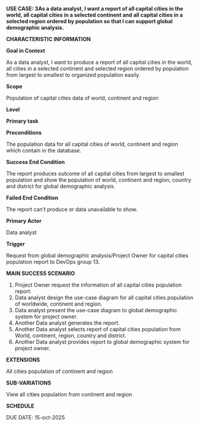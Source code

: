 **USE CASE: 3As a data analyst, I want a report of all capital cities in 
the world, all capital cities in a selected continent and all capital 
cities in a selected region ordered by population so that I can support 
global demographic analysis.**

**CHARACTERISTIC INFORMATION**

**Goal in Context**

As a data analyst, I want to produce a report of all capital cities in 
the world, all cities in a selected continent and selected region ordered
by population from largest to smallest to organized population easily.

**Scope**

Population of capital cities data of world, continent and region

**Level**

**Primary task**

**Preconditions**

The population data for all capital cities of world, continent and region
which contain in the database.

**Success End Condition**

The report produces outcome of all capital cities from largest to smallest
population and show the population of world, continent and region, 
country and district for global demographic analysis.

**Failed End Condition**

The report can’t produce or data unavailable to show.

**Primary Actor**

Data analyst

**Trigger**

Request from global demographic analysis/Project Owner for capital cities
population report to DevOps group 13.

**MAIN SUCCESS SCENARIO**

1.	Project Owner request the information of all capital cities population
report.
2.	Data analyst design the use-case diagram for all capital cities 
population of worldwide, continent and region.
3.	Data analyst present the use-case diagram to global demographic 
system for project owner.
4.	Another Data analyst generates the report.
5.	Another Data analyst selects report of capital cities population 
from World, continent, region, country and district.
6.	Another Data analyst provides report to global demographic system 
for project owner.

**EXTENSIONS**

All cities population of continent and region

**SUB-VARIATIONS**

View all cities population from continent and region

**SCHEDULE**

DUE DATE: 15-oct-2025
